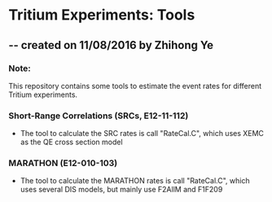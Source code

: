 # Tritium Experiments: Tools
## -- created on 11/08/2016 by Zhihong Ye

### Note:
 This repository contains some tools to estimate the event rates for different Tritium experiments.
 
### Short-Range Correlations (SRCs, E12-11-112)
 - The tool to calculate the SRC rates is call "RateCal.C", which uses XEMC as the QE cross section model 
 
### MARATHON (E12-010-103)
 - The tool to calculate the MARATHON rates is call "RateCal.C", which uses several DIS models, but mainly use F2AllM and F1F209
 
 
